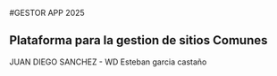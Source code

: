 #GESTOR APP 2025
## Plataforma para la gestion  de sitios Comunes
JUAN DIEGO SANCHEZ - WD
Esteban garcia castaño
